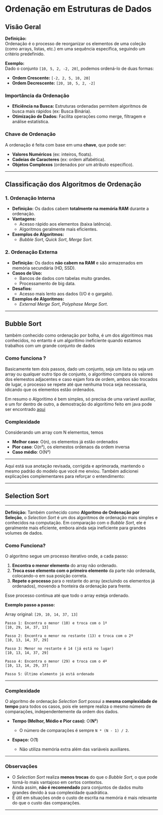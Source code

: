 # Ordenação em Estruturas de Dados  

## Visão Geral  

**Definição:**  
Ordenação é o processo de reorganizar os elementos de uma coleção (como arrays, listas, etc.) em uma sequência específica, seguindo um critério predefinido.  

**Exemplo:**  
Dado o conjunto `[10, 5, 2, -2, 20]`, podemos ordená-lo de duas formas:  
- **Ordem Crescente:** `[-2, 2, 5, 10, 20]`  
- **Ordem Decrescente:** `[20, 10, 5, 2, -2]`  

### Importância da Ordenação  
- **Eficiência na Busca:** Estruturas ordenadas permitem algoritmos de busca mais rápidos (ex: Busca Binária).  
- **Otimização de Dados:** Facilita operações como merge, filtragem e análise estatística.  

### Chave de Ordenação  
A ordenação é feita com base em uma **chave**, que pode ser:  
- **Valores Numéricos** (ex: inteiros, floats).  
- **Cadeias de Caracteres** (ex: ordem alfabética).  
- **Objetos Complexos** (ordenados por um atributo específico).  

---  

## Classificação dos Algoritmos de Ordenação  

### 1. Ordenação Interna  
- **Definição:** Os dados cabem **totalmente na memória RAM** durante a ordenação.  
- **Vantagens:**  
  - Acesso rápido aos elementos (baixa latência).  
  - Algoritmos geralmente mais eficientes.  
- **Exemplos de Algoritmos:**  
  - *Bubble Sort*, *Quick Sort*, *Merge Sort*.  

### 2. Ordenação Externa  
- **Definição:** Os dados **não cabem na RAM** e são armazenados em memória secundária (HD, SSD).  
- **Casos de Uso:**  
  - Bancos de dados com tabelas muito grandes.  
  - Processamento de big data.  
- **Desafios:**  
  - Acesso mais lento aos dados (I/O é o gargalo).  
- **Exemplos de Algoritmos:**  
  - *External Merge Sort*, *Polyphase Merge Sort*.  

---  

## Bubble Sort
também conhecido como ordenação por bolha, é um dos algoritimos mas conhecidos, no entanto é um algoritimo ineficiente quando estamos trabalhos com um grande conjunto de dados

### Como funciona ?
Basicamente tem dois passos, dado um conjunto, seja um lista ou seja um array ou qualquer outro tipo de conjunto, o algoritimo compara os valores dos elemestos adjacentes e caso esjam fora de ordem, ambos são trocados de lugar, o processo se repete até que nenhuma troca seja necessaria, idicando que os elementos estão ordenados.



Em resumo o Algoritimo é bem simples, só precisa de uma variavel auxiliar, e um for dentro de outro, a demostração do algoritimo feito em java pode ser encontrado [aqui](./BubbleSort.java)

### Complexidade
Considerando um array com N elementos, temos
* **Melhor caso**: O(n), os elementos já estão ordenados
* **Pior caso**: O(n²), os elemestos ordenaos da ordem inversa
* **Caso médio**: O(N²)

---

Aqui está sua anotação revisada, corrigida e aprimorada, mantendo o mesmo padrão do modelo que você me enviou. Também adicionei explicações complementares para reforçar o entendimento:

---

## Selection Sort

---

**Definição:**
Também conhecido como **Algoritmo de Ordenação por Seleção**, o *Selection Sort* é um dos algoritmos de ordenação mais simples e conhecidos na computação. Em comparação com o *Bubble Sort*, ele é geralmente mais eficiente, embora ainda seja ineficiente para grandes volumes de dados.

### Como Funciona?

O algoritmo segue um processo iterativo onde, a cada passo:

1. **Encontra o menor elemento** do array não ordenado.
2. **Troca esse elemento com o primeiro elemento** da parte não ordenada, colocando-o em sua posição correta.
3. **Repete o processo** para o restante do array (excluindo os elementos já ordenados), movendo a fronteira da ordenação para frente.

Esse processo continua até que todo o array esteja ordenado.

**Exemplo passo a passo:**

Array original: `[29, 10, 14, 37, 13]`

```
Passo 1: Encontra o menor (10) e troca com o 1º
[10, 29, 14, 37, 13]

Passo 2: Encontra o menor no restante (13) e troca com o 2º
[10, 13, 14, 37, 29]

Passo 3: Menor no restante é 14 (já está no lugar)
[10, 13, 14, 37, 29]

Passo 4: Encontra o menor (29) e troca com o 4º
[10, 13, 14, 29, 37]

Passo 5: Último elemento já está ordenado
```

---

### Complexidade

O algoritmo de ordenação *Selection Sort* possui a **mesma complexidade de tempo** para todos os casos, pois ele sempre realiza o mesmo número de comparações, independentemente da ordem dos dados.

* **Tempo (Melhor, Médio e Pior caso):** O(**N²**)

  * O número de comparações é sempre `N * (N - 1) / 2`.
* **Espaço:** O(**1**)

  * Não utiliza memória extra além das variáveis auxiliares.

---

### Observações

* O *Selection Sort* realiza **menos trocas** do que o *Bubble Sort*, o que pode torná-lo mais vantajoso em certos contextos.
* Ainda assim, **não é recomendado** para conjuntos de dados muito grandes devido à sua complexidade quadrática.
* É útil em situações onde o custo de escrita na memória é mais relevante do que o custo das comparações.

---

